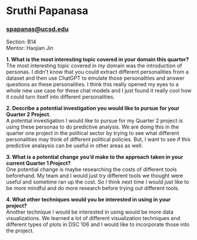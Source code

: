 # Sruthi Papanasa 
### spapanas@ucsd.edu

Section: B14\
Mentor: Haojian Jin

 **1. What is the most interesting topic covered in your domain this quarter?**\
The most interesting topic covered in my domain was the introduction of personas. I didn't know that you could extract different personalities from a dataset and then use ChatGPT to emulate those personalities and answer questions as these personalities. I think this really opened my eyes to a whole new use case for these chat models and I just found it really cool how it could turn itself into different personalities.
      
 **2. Describe a potential investigation you would like to pursue for your Quarter 2 Project.**\
A potential investigation I would like to pursue for my Quarter 2 project is using these personas to do predictive analysis. We are doing this in the quarter one project in the political sector by trying to see what different personalities may think of different political policies. But, I want to see if this predictive analaysis can be useful in other areas as well.
      
 **3. What is a potential change you’d make to the approach taken in your current Quarter 1 Project?**\
 One potential change is maybe researching the costs of different tools beforehand. My team and I would just try different tools we thought were useful and sometime ran up the cost. So I think next time I would just like to be more mindful and do more research before trying out different tools.
      
 **4. What other techniques would you be interested in using in your project?**\
 Another technique I would be interested in using would be more data visualizations. We learned a lot of different visualization techniques and different types of plots in DSC 106 and I would like to incorporate those into the project.

